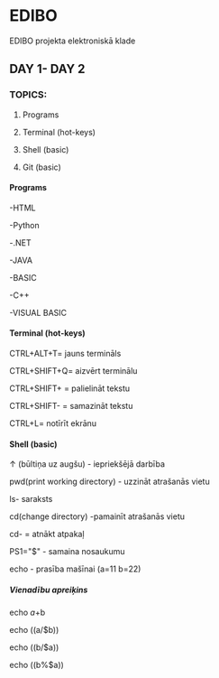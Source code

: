 # EDIBO
EDIBO projekta elektroniskā klade


## DAY 1- DAY 2


### TOPICS:
1. Programs


2. Terminal (hot-keys)


3. Shell (basic)


4. Git (basic)




#### Programs
-HTML


-Python


-.NET


-JAVA


-BASIC


-C++


-VISUAL BASIC



#### Terminal (hot-keys)


CTRL+ALT+T= jauns termināls


CTRL+SHIFT+Q= aizvērt terminālu


CTRL+SHIFT+ = palielināt tekstu


CTRL+SHIFT- = samazināt tekstu


CTRL+L= notīrīt ekrānu



####  Shell (basic)



 ↑ (būltiņa uz augšu) - iepriekšējā darbība
 
 
 pwd(print working directory) - uzzināt atrašanās vietu
 
 
 ls- saraksts 
 
 
 cd(change directory) -pamainīt atrašanās vietu
 
 
 
 
 cd- = atnākt atpakaļ
 
 


 PS1="$" - samaina nosaukumu 



 echo - prasība mašīnai 
(a=11
b=22)


 ##### Vienadību apreiķins


echo $a+$b

 
echo $(($a/$b)) 

 
echo $(($b/$a)) 

 
echo $(($b%$a))  








